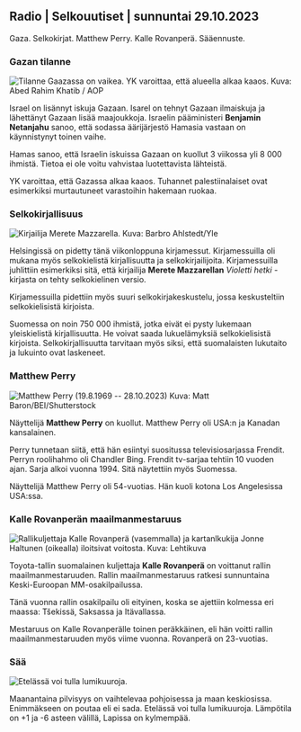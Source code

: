 Radio \| Selkouutiset \| sunnuntai 29.10.2023
---------------------------------------------

Gaza. Selkokirjat. Matthew Perry. Kalle Rovanperä. Sääennuste.

### Gazan tilanne

![Tilanne Gaazassa on vaikea. YK varoittaa, että alueella alkaa kaaos. Kuva: Abed Rahim Khatib / AOP](https://images.cdn.yle.fi/image/upload/c_crop,h_3780,w_6720,x_0,y_700/ar_1.7777777777777777,c_fill,g_faces,h_675,w_1200/dpr_1.0/q_auto:eco/f_auto/fl_lossy/v1698587757/39-1192921653e641fc4a70)

Israel on lisännyt iskuja Gazaan. Isarel on tehnyt Gazaan ilmaiskuja ja lähettänyt Gazaan lisää maajoukkoja. Israelin pääministeri **Benjamin Netanjahu** sanoo, että sodassa äärijärjestö Hamasia vastaan on käynnistynyt toinen vaihe.

Hamas sanoo, että Israelin iskuissa Gazaan on kuollut 3 viikossa yli 8 000 ihmistä. Tietoa ei ole voitu vahvistaa luotettavista lähteistä.

YK varoittaa, että Gazassa alkaa kaaos. Tuhannet palestiinalaiset ovat esimerkiksi murtautuneet varastoihin hakemaan ruokaa.

### Selkokirjallisuus

![Kirjailija Merete Mazzarella. Kuva: Barbro Ahlstedt/Yle](https://images.cdn.yle.fi/image/upload/c_crop,h_3159,w_5616,x_0,y_0/ar_1.7777777777777777,c_fill,g_faces,h_675,w_1200/dpr_1.0/q_auto:eco/f_auto/fl_lossy/v1620995152/39-806292609e6be113e02)

Helsingissä on pidetty tänä viikonloppuna kirjamessut. Kirjamessuilla oli mukana myös selkokielistä kirjallisuutta ja selkokirjailijoita. Kirjamessuilla juhlittiin esimerkiksi sitä, että kirjailija **Merete Mazzarellan** *Violetti hetki* -kirjasta on tehty selkokielinen versio.

Kirjamessuilla pidettiin myös suuri selkokirjakeskustelu, jossa keskusteltiin selkokielisistä kirjoista.

Suomessa on noin 750 000 ihmistä, jotka eivät ei pysty lukemaan yleiskielistä kirjallisuutta. He voivat saada lukuelämyksiä selkokielisistä kirjoista. Selkokirjallisuutta tarvitaan myös siksi, että suomalaisten lukutaito ja lukuinto ovat laskeneet.

### Matthew Perry

![Matthew Perry (19.8.1969 -- 28.10.2023) Kuva: Matt Baron/BEI/Shutterstock](https://images.cdn.yle.fi/image/upload/c_crop,h_2329,w_4141,x_0,y_54/ar_1.7777777777777777,c_fill,g_faces,h_675,w_1200/dpr_1.0/q_auto:eco/f_auto/fl_lossy/v1698579698/39-1192810653dd4bb051f5)

Näyttelijä **Matthew Perry** on kuollut. Matthew Perry oli USA:n ja Kanadan kansalainen.

Perry tunnetaan siitä, että hän esiintyi suositussa televisiosarjassa Frendit. Perryn roolihahmo oli Chandler Bing. Frendit tv-sarjaa tehtiin 10 vuoden ajan. Sarja alkoi vuonna 1994. Sitä näytettiin myös Suomessa.

Näyttelijä Matthew Perry oli 54-vuotias. Hän kuoli kotona Los Angelesissa USA:ssa.

### Kalle Rovanperän maailmanmestaruus

![Rallikuljettaja Kalle Rovanperä (vasemmalla) ja kartanlkukija Jonne Haltunen (oikealla) iloitsivat voitosta. Kuva: Lehtikuva](https://images.cdn.yle.fi/image/upload/c_crop,h_2406,w_4278,x_0,y_445/ar_1.7777777777777777,c_fill,g_faces,h_675,w_1200/dpr_1.0/q_auto:eco/f_auto/fl_lossy/v1698587806/39-1192922653e645d852bc)

Toyota-tallin suomalainen kuljettaja **Kalle Rovanperä** on voittanut rallin maailmanmestaruuden. Rallin maailmanmestaruus ratkesi sunnuntaina Keski-Euroopan MM-osakilpailussa.

Tänä vuonna rallin osakilpailu oli eityinen, koska se ajettiin kolmessa eri maassa: Tšekissä, Saksassa ja Itävallassa.

Mestaruus on Kalle Rovanperälle toinen peräkkäinen, eli hän voitti rallin maailmanmestaruuden myös viime vuonna. Rovanperä on 23-vuotias.

### Sää

![Etelässä voi tulla lumikuuroja.](https://images.cdn.yle.fi/image/upload/c_crop,h_1080,w_1919,x_0,y_0/ar_1.7777777777777777,c_fill,g_faces,h_675,w_1200/dpr_1.0/q_auto:eco/f_auto/fl_lossy/v1698594490/39-1192967653e7ea05e07b)

Maanantaina pilvisyys on vaihtelevaa pohjoisessa ja maan keskiosissa. Enimmäkseen on poutaa eli ei sada. Etelässä voi tulla lumikuuroja. Lämpötila on +1 ja -6 asteen välillä, Lapissa on kylmempää.
